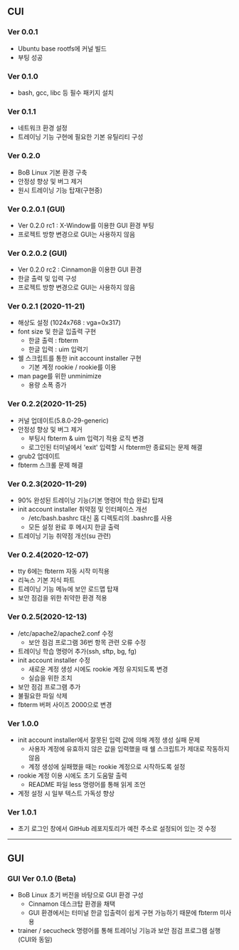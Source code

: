 ## CUI

### Ver 0.0.1
- Ubuntu base rootfs에 커널 빌드
- 부팅 성공

### Ver 0.1.0
- bash, gcc, libc 등 필수 패키지 설치

### Ver 0.1.1
- 네트워크 환경 설정
- 트레이닝 기능 구현에 필요한 기본 유틸리티 구성

### Ver 0.2.0
- BoB Linux 기본 환경 구축
- 안정성 향상 및 버그 제거
- 원시 트레이닝 기능 탑재(구현중)

### Ver 0.2.0.1 (GUI)
- Ver 0.2.0 rc1 : X-Window를 이용한 GUI 환경 부팅
- 프로젝트 방향 변경으로 GUI는 사용하지 않음

### Ver 0.2.0.2 (GUI)
- Ver 0.2.0 rc2 : Cinnamon을 이용한 GUI 환경
- 한글 출력 및 입력 구성
- 프로젝트 방향 변경으로 GUI는 사용하지 않음

### Ver 0.2.1 (2020-11-21)
- 해상도 설정 (1024x768 : vga=0x317)
- font size 및 한글 입출력 구현
  - 한글 출력 : fbterm 
  - 한글 입력 : uim 입력기
- 쉘 스크립트를 통한 init account installer 구현
  - 기본 계정 rookie / rookie를 이용
- man page를 위한 unminimize
  - 용량 소폭 증가
  
### Ver 0.2.2(2020-11-25)
- 커널 업데이트(5.8.0-29-generic)
- 안정성 향상 및 버그 제거
  - 부팅시 fbterm & uim 입력기 적용 로직 변경
  - 로그인된 터미널에서 'exit' 입력할 시 fbterm만 종료되는 문제 해결
- grub2 업데이트
- fbterm 스크롤 문제 해결

### Ver 0.2.3(2020-11-29)
- 90% 완성된 트레이닝 기능(기본 명령어 학습 완료) 탑재
- init account installer 취약점 및 인터페이스 개선
  - /etc/bash.bashrc 대신 홈 디렉토리의 .bashrc를 사용
  - 모든 설정 완료 후 메시지 한글 출력
- 트레이닝 기능 취약점 개선(su 관련)

### Ver 0.2.4(2020-12-07)
- tty 6에는 fbterm 자동 시작 미적용
- 리눅스 기본 지식 파트
- 트레이닝 기능 메뉴에 보안 로드맵 탑재
- 보안 점검을 위한 취약한 환경 적용

### Ver 0.2.5(2020-12-13)
- /etc/apache2/apache2.conf 수정
  - 보안 점검 프로그램 36번 항목 관련 오류 수정
- 트레이닝 학습 명령어 추가(ssh, sftp, bg, fg)
- init account installer 수정
  - 새로운 계정 생성 시에도 rookie 계정 유지되도록 변경
  - 실습을 위한 조치
- 보안 점검 프로그램 추가
- 불필요한 파일 삭제
- fbterm 버퍼 사이즈 2000으로 변경

### Ver 1.0.0
- init account installer에서 잘못된 입력 값에 의해 계정 생성 실패 문제
  - 사용자 계정에 유효하지 않은 값을 입력했을 때 쉘 스크립트가 제대로 작동하지 않음
  - 계정 생성에 실패했을 때는 rookie 계정으로 시작하도록 설정
- rookie 계정 이용 시에도 초기 도움말 출력
  - README 파일 less 명령어를 통해 읽게 조언
- 계정 설정 시 일부 텍스트 가독성 향상

### Ver 1.0.1
- 초기 로그인 창에서 GitHub 레포지토리가 예전 주소로 설정되어 있는 것 수정

-----

## GUI
### GUI Ver 0.1.0 (Beta)
- BoB Linux 초기 버전을 바탕으로 GUI 환경 구성
  - Cinnamon 데스크탑 환경을 채택
  - GUI 환경에서는 터미널 한글 입출력이 쉽게 구현 가능하기 때문에 fbterm 미사용
- trainer / secucheck 명령어를 통해 트레이닝 기능과 보안 점검 프로그램 실행(CUI와 동일)
